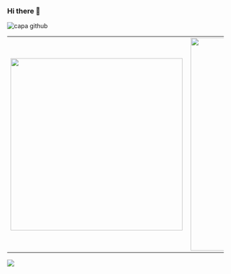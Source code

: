 ### Hi there 👋
![capa github](capa_github.png) 
<center>
  <table>
    <tr>
        <td><img width="400px" align="left" src="https://github-readme-stats.vercel.app/api/top-langs/?username=ThWember&layout=compact&theme=dark"/></td>
        <td><img width="495px" align="left" src="https://github-readme-stats.vercel.app/api?username=ThWember&hide=stars&count_private=true&show_icons=true?&theme=dark"/></td>
    </tr>   
  </table>
</center>  

![](https://komarev.com/ghpvc/?username=ThWember&color=blue&style=flat)
